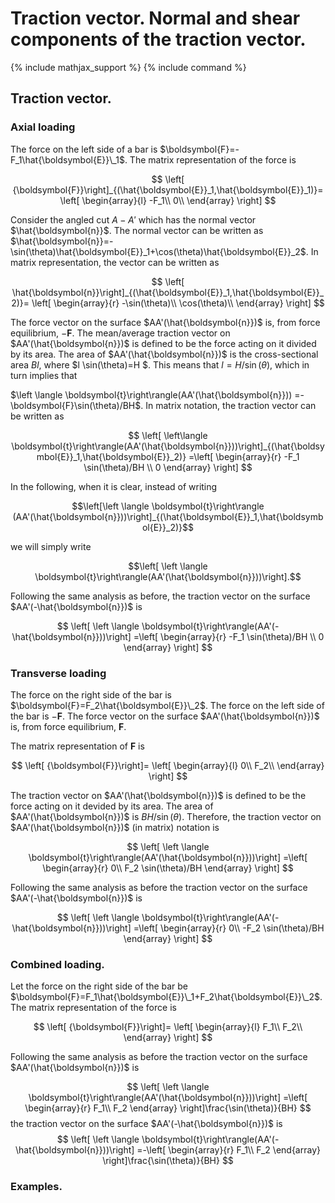 # Traction vector. Normal and shear components of the traction vector.
{% include mathjax_support %}
{% include command %}

## Traction vector.

### Axial loading

The force on the left side of a bar is $\boldsymbol{F}=-F_1\hat{\boldsymbol{E}}\_1$. The matrix representation of the force is 

$$
\left[
{\boldsymbol{F}}\right]_{(\hat{\boldsymbol{E}}_1,\hat{\boldsymbol{E}}_1)}=
\left[
\begin{array}{l}
-F_1\\
0\\
\end{array}
\right]
$$

 
Consider the angled cut $A-A'$ which has the normal vector $\hat{\boldsymbol{n}}$. The normal vector can be written as $\hat{\boldsymbol{n}}=-\sin(\theta)\hat{\boldsymbol{E}}_1+\cos(\theta)\hat{\boldsymbol{E}}_2$. In matrix representation, the vector can be written as 

$$
\left[
\hat{\boldsymbol{n}}\right]_{(\hat{\boldsymbol{E}}_1,\hat{\boldsymbol{E}}_2)}=
\left[
\begin{array}{r}
-\sin(\theta)\\
\cos(\theta)\\
\end{array}
\right]
$$

The force vector on the surface $AA'(\hat{\boldsymbol{n}})$ is, from force  equilibrium, $-\boldsymbol{F}$. The mean/average traction vector on  $AA'(\hat{\boldsymbol{n}})$ is defined to be the force acting on it divided by its area. The area of $AA'(\hat{\boldsymbol{n}})$ is the cross-sectional area $Bl$,  where $l \sin(\theta)=H $. This means that $l=H/\sin(\theta)$, which in turn implies that 

$\left
\langle \boldsymbol{t}\right\rangle(AA'(\hat{\boldsymbol{n}}))
=-\boldsymbol{F}\sin(\theta)/BH$. In matrix notation, the traction vector can be written as 


$$
\left[
\left\langle \boldsymbol{t}\right\rangle(AA'(\hat{\boldsymbol{n}}))\right]_{(\hat{\boldsymbol{E}}_1,\hat{\boldsymbol{E}}_2)}
=\left[
\begin{array}{r}
-F_1 \sin(\theta)/BH \\
0
\end{array}
\right]
$$

In the following, when it is clear, instead of writing 

$$\left[\left
\langle \boldsymbol{t}\right\rangle (AA'(\hat{\boldsymbol{n}}))\right]_{(\hat{\boldsymbol{E}}_1,\hat{\boldsymbol{E}}_2)}$$

 we will simply write 
 
$$\left[
\left
\langle \boldsymbol{t}\right\rangle(AA'(\hat{\boldsymbol{n}}))\right].$$

Following the same analysis as before, the traction vector on the surface $AA'(-\hat{\boldsymbol{n}})$ is 

$$
\left[
\left
\langle \boldsymbol{t}\right\rangle(AA'(-\hat{\boldsymbol{n}}))\right]
=\left[
\begin{array}{r}
-F_1 \sin(\theta)/BH \\
0
\end{array}
\right]
$$


### Transverse loading

The force on the right side of the bar is $\boldsymbol{F}=F_2\hat{\boldsymbol{E}}\_2$. The force on the left side of the bar is $-\boldsymbol{F}$. The force vector on the surface $AA'(\hat{\boldsymbol{n}})$ is, from force equilibrium, $\boldsymbol{F}$.

The matrix representation of $\boldsymbol{F}$ is

$$
\left[
{\boldsymbol{F}}\right]=
\left[
\begin{array}{l}
0\\
F_2\\
\end{array}
\right]
$$

The traction vector on  $AA'(\hat{\boldsymbol{n}})$ is defined to be the force acting on it devided by its area. The area of $AA'(\hat{\boldsymbol{n}})$ is $B H/\sin(\theta)$. Therefore, the traction vector on $AA'(\hat{\boldsymbol{n}})$ (in matrix) notation is


$$
\left[
\left
\langle \boldsymbol{t}\right\rangle(AA'(\hat{\boldsymbol{n}}))\right]
=\left[
\begin{array}{r}
0\\
F_2 \sin(\theta)/BH 
\end{array}
\right]
$$


Following the same analysis as before the traction vector on the surface $AA'(-\hat{\boldsymbol{n}})$ is 

$$
\left[
\left
\langle \boldsymbol{t}\right\rangle(AA'(-\hat{\boldsymbol{n}}))\right]
=\left[
\begin{array}{r}
0\\
-F_2 \sin(\theta)/BH 
\end{array}
\right]
$$

### Combined loading. 

Let the force on the right side of the bar be $\boldsymbol{F}=F_1\hat{\boldsymbol{E}}\_1+F_2\hat{\boldsymbol{E}}\_2$.The matrix representation of the force is 

$$
\left[
{\boldsymbol{F}}\right]=
\left[
\begin{array}{l}
F_1\\
F_2\\
\end{array}
\right]
$$

Following the same analysis as before the traction vector on the surface $AA'(\hat{\boldsymbol{n}})$ is 

$$
\left[
\left
\langle \boldsymbol{t}\right\rangle(AA'(\hat{\boldsymbol{n}}))\right]
=\left[
\begin{array}{r}
F_1\\
F_2  
\end{array}
\right]\frac{\sin(\theta)}{BH}
$$
the traction vector on the surface $AA'(-\hat{\boldsymbol{n}})$ is 
$$
\left[
\left
\langle \boldsymbol{t}\right\rangle(AA'(-\hat{\boldsymbol{n}}))\right]
=-\left[
\begin{array}{r}
F_1\\
F_2  
\end{array}
\right]\frac{\sin(\theta)}{BH}
$$

### Examples.

